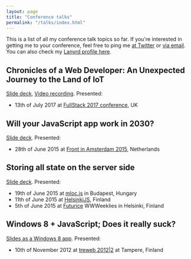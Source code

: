```yaml
---
layout: page
title: "Conference talks"
permalink: "/talks/index.html"
---
```


This is a list of all my conference talk topics so far. If you're interested in getting me to your conference, feel free to ping me [at Twitter](https://twitter.com/kaplas) or [via email](mailto:contact.dp@palvelu.kaplas.fi). You can also check my [Lanyrd profile here](http://lanyrd.com/profile/kaplas/).

## Chronicles of a Web Developer: An Unexpected Journey to the Land of IoT

[Slide deck](https://speakerdeck.com/kaplas/chronicles-of-a-web-developer-an-unexpected-journey-to-the-land-of-iot),
[Video recording](https://skillsmatter.com/skillscasts/10273-chronicles-of-a-web-developer-an-unexpected-journey-to-the-land-of-iot).
Presented:

* 13th of July 2017 at [FullStack 2017 conference](https://skillsmatter.com/conferences/8264-fullstack-2017-the-conference-on-javascript-node-and-internet-of-things), UK

## Will your JavaScript app work in 2030?

[Slide deck](https://speakerdeck.com/kaplas/will-your-javascript-app-work-in-2030). Presented:

* 28th of June 2015 at [Front in Amsterdam 2015](http://frontinamsterdam.nl/), Netherlands

## Storing all state on the server side

[Slide deck](https://speakerdeck.com/kaplas/storing-all-state-on-the-server-side). Presented:

* 19th of June 2015 at [mloc.js](http://mloc-js.com/2015/) in Budapest, Hungary
* 11th of June 2015 at [HelsinkiJS](https://twitter.com/helsinkijs), Finland
* 5th of June 2015 at [Futurice](http://futurice.com/) WWWeeklies in Helsinki, Finland

## Windows 8 + JavaScript; Does it really suck?

[Slides as a Windows 8 app](https://github.com/kaplas/win8-js-presentation). Presented:

* 10th of November 2012 at [treweb 2012\|2](http://treweb.net/) at Tampere, Finland
